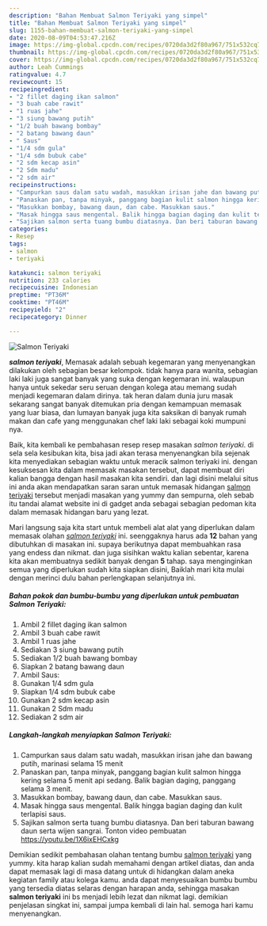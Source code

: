 ```yaml
---
description: "Bahan Membuat Salmon Teriyaki yang simpel"
title: "Bahan Membuat Salmon Teriyaki yang simpel"
slug: 1155-bahan-membuat-salmon-teriyaki-yang-simpel
date: 2020-08-09T04:53:47.216Z
image: https://img-global.cpcdn.com/recipes/0720da3d2f80a967/751x532cq70/salmon-teriyaki-foto-resep-utama.jpg
thumbnail: https://img-global.cpcdn.com/recipes/0720da3d2f80a967/751x532cq70/salmon-teriyaki-foto-resep-utama.jpg
cover: https://img-global.cpcdn.com/recipes/0720da3d2f80a967/751x532cq70/salmon-teriyaki-foto-resep-utama.jpg
author: Leah Cummings
ratingvalue: 4.7
reviewcount: 15
recipeingredient:
- "2 fillet daging ikan salmon"
- "3 buah cabe rawit"
- "1 ruas jahe"
- "3 siung bawang putih"
- "1/2 buah bawang bombay"
- "2 batang bawang daun"
- " Saus"
- "1/4 sdm gula"
- "1/4 sdm bubuk cabe"
- "2 sdm kecap asin"
- "2 Sdm madu"
- "2 sdm air"
recipeinstructions:
- "Campurkan saus dalam satu wadah, masukkan irisan jahe dan bawang putih, marinasi selama 15 menit"
- "Panaskan pan, tanpa minyak, panggang bagian kulit salmon hingga kering selama 5 menit api sedang. Balik bagian daging, panggang selama 3 menit."
- "Masukkan bombay, bawang daun, dan cabe. Masukkan saus."
- "Masak hingga saus mengental. Balik hingga bagian daging dan kulit terlapisi saus."
- "Sajikan salmon serta tuang bumbu diatasnya. Dan beri taburan bawang daun serta wijen sangrai. Tonton video pembuatan https://youtu.be/1X6ixEHCxkg"
categories:
- Resep
tags:
- salmon
- teriyaki

katakunci: salmon teriyaki 
nutrition: 233 calories
recipecuisine: Indonesian
preptime: "PT36M"
cooktime: "PT46M"
recipeyield: "2"
recipecategory: Dinner

---
```



![Salmon Teriyaki](https://img-global.cpcdn.com/recipes/0720da3d2f80a967/751x532cq70/salmon-teriyaki-foto-resep-utama.jpg)

<b><i>salmon teriyaki</i></b>, Memasak adalah sebuah kegemaran yang menyenangkan dilakukan oleh sebagian besar kelompok. tidak hanya para wanita, sebagian laki laki juga sangat banyak yang suka dengan kegemaran ini. walaupun hanya untuk sekedar seru seruan dengan kolega atau memang sudah menjadi kegemaran dalam dirinya. tak heran dalam dunia juru masak sekarang sangat banyak ditemukan pria dengan kemampuan memasak yang luar biasa, dan lumayan banyak juga kita saksikan di banyak rumah makan dan cafe yang menggunakan chef laki laki sebagai koki mumpuni nya.



Baik, kita kembali ke pembahasan resep resep masakan <i>salmon teriyaki</i>. di sela sela kesibukan kita, bisa jadi akan terasa menyenangkan bila sejenak kita menyediakan sebagian waktu untuk meracik salmon teriyaki ini. dengan kesuksesan kita dalam memasak masakan tersebut, dapat membuat diri kalian bangga dengan hasil masakan kita sendiri. dan lagi disini melalui situs ini anda akan mendapatkan saran saran untuk memasak hidangan <u>salmon teriyaki</u> tersebut menjadi masakan yang yummy dan sempurna, oleh sebab itu tandai alamat website ini di gadget anda sebagai sebagian pedoman kita dalam memasak hidangan baru yang lezat.


Mari langsung saja kita start untuk membeli alat alat yang diperlukan dalam memasak olahan <u><i>salmon teriyaki</i></u> ini. seenggaknya harus ada <b>12</b> bahan yang dibutuhkan di masakan ini. supaya berikutnya dapat membuahkan rasa yang endess dan nikmat. dan juga sisihkan waktu kalian sebentar, karena kita akan membuatnya sedikit banyak dengan <b>5</b> tahap. saya menginginkan semua yang diperlukan sudah kita siapkan disini, Baiklah mari kita mulai dengan merinci dulu bahan perlengkapan selanjutnya ini.

<!--inarticleads1-->

##### Bahan pokok dan bumbu-bumbu yang diperlukan untuk pembuatan Salmon Teriyaki:

1. Ambil 2 fillet daging ikan salmon
1. Ambil 3 buah cabe rawit
1. Ambil 1 ruas jahe
1. Sediakan 3 siung bawang putih
1. Sediakan 1/2 buah bawang bombay
1. Siapkan 2 batang bawang daun
1. Ambil  Saus:
1. Gunakan 1/4 sdm gula
1. Siapkan 1/4 sdm bubuk cabe
1. Gunakan 2 sdm kecap asin
1. Gunakan 2 Sdm madu
1. Sediakan 2 sdm air




<!--inarticleads2-->

##### Langkah-langkah menyiapkan Salmon Teriyaki:

1. Campurkan saus dalam satu wadah, masukkan irisan jahe dan bawang putih, marinasi selama 15 menit
1. Panaskan pan, tanpa minyak, panggang bagian kulit salmon hingga kering selama 5 menit api sedang. Balik bagian daging, panggang selama 3 menit.
1. Masukkan bombay, bawang daun, dan cabe. Masukkan saus.
1. Masak hingga saus mengental. Balik hingga bagian daging dan kulit terlapisi saus.
1. Sajikan salmon serta tuang bumbu diatasnya. Dan beri taburan bawang daun serta wijen sangrai. Tonton video pembuatan https://youtu.be/1X6ixEHCxkg




Demikian sedikit pembahasan olahan tentang bumbu <u>salmon teriyaki</u> yang yummy. kita harap kalian sudah memahami dengan artikel diatas, dan anda dapat memasak lagi di masa datang untuk di hidangkan dalam aneka kegiatan family atau kolega kamu. anda dapat menyesuaikan bumbu bumbu yang tersedia diatas selaras dengan harapan anda, sehingga masakan <b>salmon teriyaki</b> ini bs menjadi lebih lezat dan nikmat lagi. demikian penjelasan singkat ini, sampai jumpa kembali di lain hal. semoga hari kamu menyenangkan.
